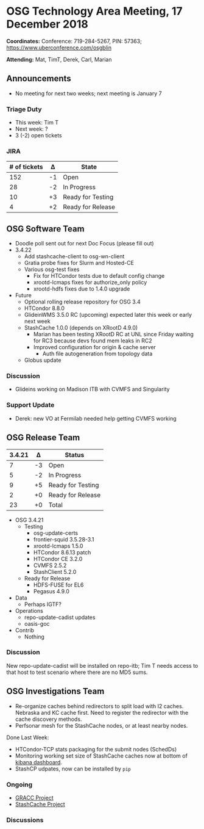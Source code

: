 # OSG Technology Area Meeting, 17 December 2018

**Coordinates:** Conference: 719-284-5267, PIN: 57363; <https://www.uberconference.com/osgblin>

**Attending:** Mat, TimT, Derek, Carl, Marian


## Announcements

-   No meeting for next two weeks; next meeting is January 7


### Triage Duty

-   This week: Tim T
-   Next week: ?
-   3 (-2) open tickets


### JIRA

| # of tickets | &Delta; | State             |
|------------- |-------- |------------------ |
| 152          | -1      | Open              |
| 28           | -2      | In Progress       |
| 10           | +3      | Ready for Testing |
| 4            | +2      | Ready for Release |


## OSG Software Team

-   Doodle poll sent out for next Doc Focus (please fill out)
-   3.4.22
    -   Add stashcache-client to osg-wn-client
    -   Gratia probe fixes for Slurm and Hosted-CE
    -   Various osg-test fixes
        -   Fix for HTCondor tests due to default config change
        -   xrootd-lcmaps fixes for authorize_only policy
        -   xrootd-hdfs fixes due to 1.4.0 upgrade
-   Future
    -   Optional rolling release repository for OSG 3.4
    -   HTCondor 8.8.0
    -   GlideinWMS 3.5.0 RC (upcoming) expected later this week or early next week
    -   StashCache 1.0.0 (depends on XRootD 4.9.0)
        -   Marian has been testing XRootD RC at UNL since Friday
            waiting for RC3 because devs found mem leaks in RC2
        -   Improved configuration for origin & cache server
            -   Auth file autogeneration from topology data
    -   Globus update

### Discussion

-   Glideins working on Madison ITB with CVMFS and Singularity

### Support Update

-   Derek: new VO at Fermilab needed help getting CVMFS working


## OSG Release Team

| 3.4.21 | &Delta; | Status            |
|------ |------- |----------------- |
| 7      | -3      | Open              |
| 5      | -2      | In Progress       |
| 9      | +5      | Ready for Testing |
| 2      | +0      | Ready for Release |
| 23     | +0      | Total             |

-   OSG 3.4.21  
    -   Testing  
        -   osg-update-certs
        -   frontier-squid 3.5.28-3.1
        -   xrootd-lcmaps 1.5.0
        -   HTCondor 8.6.13 patch
        -   HTCondor CE 3.2.0
        -   CVMFS 2.5.2
        -   StashClient 5.2.0
    -   Ready for Release  
        -   HDFS-FUSE for EL6
        -   Pegasus 4.9.0
-   Data  
    -   Perhaps IGTF?
-   Operations  
    -   repo-update-cadist updates
    -   oasis-goc
-   Contrib  
    -   Nothing


### Discussion

New repo-update-cadist will be installed on repo-itb; Tim T needs access to
that host to test scenario where there are no MD5 sums.


## OSG Investigations Team

-   Re-organize caches behind redirectors to split load with I2 caches.  Nebraska and KC cache first.  Need to register the redirector with the cache discovery methods.
-   Perfsonar mesh for the StashCache nodes, or at least nearby nodes.

Done Last Week:
-   HTCondor-TCP stats packaging for the submit nodes (SchedDs)
-   Monitoring working set size of StashCache caches now at bottom of [kibana dashboard](https://gracc.opensciencegrid.org/kibana/app/kibana#/dashboard/AWG5ztK58IKqxDdAglqh).
-   StashCP udpates, now can be installed by `pip`

### Ongoing

-   [GRACC Project](https://opensciencegrid.atlassian.net/projects/GRACC)
-   [StashCache Project](http://opensciencegrid.org/docs/data/stashcache/overview/)


### Discussions

